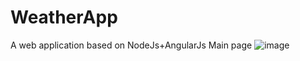 # WeatherApp
A web application based on NodeJs+AngularJs
Main page
![image](https://user-images.githubusercontent.com/89323566/149601160-42aa6fad-4e02-436e-829c-7f6088efe8de.png)
